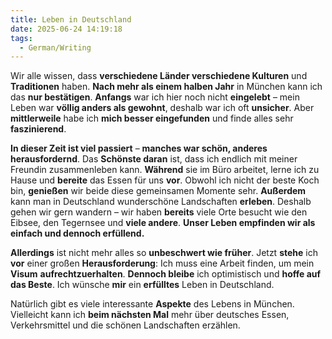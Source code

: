 ```yaml
---
title: Leben in Deutschland
date: 2025-06-24 14:19:18
tags:
  - German/Writing
---
```


Wir alle wissen, dass **verschiedene Länder verschiedene Kulturen** und **Traditionen** haben. **Nach mehr als einem halben Jahr** in München kann ich das **nur bestätigen**. **Anfangs** war ich hier noch nicht **eingelebt** – mein Leben war **völlig anders als gewohnt**, deshalb war ich oft **unsicher**. Aber **mittlerweile** habe ich **mich besser eingefunden** und finde alles sehr **faszinierend**.

**In dieser Zeit ist viel passiert** – **manches war schön, anderes herausfordernd**. Das **Schönste daran** ist, dass ich endlich mit meiner Freundin zusammenleben kann. **Während** sie im Büro arbeitet, lerne ich zu Hause und **bereite** das Essen für uns **vor**. Obwohl ich nicht der beste Koch bin, **genießen** wir beide diese gemeinsamen Momente sehr. **Außerdem** kann man in Deutschland wunderschöne Landschaften **erleben**. Deshalb gehen wir gern wandern – wir haben **bereits** viele Orte besucht wie den Eibsee, den Tegernsee und **viele andere**. **Unser Leben empfinden wir als einfach und dennoch erfüllend.**

**Allerdings** ist nicht mehr alles so **unbeschwert wie früher**. Jetzt **stehe** ich **vor** einer großen **Herausforderung**: Ich muss eine Arbeit finden, um mein **Visum** **aufrechtzuerhalten**. **Dennoch bleibe** ich optimistisch und **hoffe auf das Beste**. Ich wünsche **mir** ein **erfülltes** Leben in Deutschland.

Natürlich gibt es viele interessante **Aspekte** des Lebens in München. Vielleicht kann ich **beim nächsten Mal** mehr über deutsches Essen, Verkehrsmittel und die schönen Landschaften erzählen.

